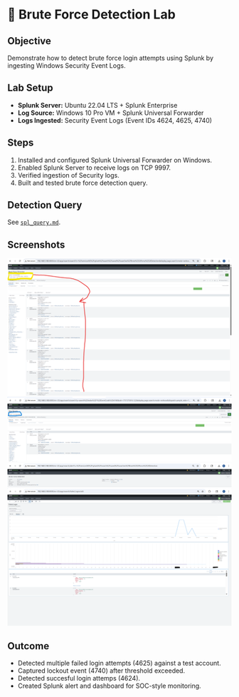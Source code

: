 # 🔎 Brute Force Detection Lab

## Objective
Demonstrate how to detect brute force login attempts using Splunk by ingesting Windows Security Event Logs.

## Lab Setup
- **Splunk Server:** Ubuntu 22.04 LTS + Splunk Enterprise
- **Log Source:** Windows 10 Pro VM + Splunk Universal Forwarder
- **Logs Ingested:** Security Event Logs (Event IDs 4624, 4625, 4740)

## Steps
1. Installed and configured Splunk Universal Forwarder on Windows.
2. Enabled Splunk Server to receive logs on TCP 9997.
3. Verified ingestion of Security logs.
4. Built and tested brute force detection query.

## Detection Query
See [`spl_query.md`](./spl_query.md).

## Screenshots
![Search Results](./search_result.png)
![Search Results](./lockout_result.png)
![Alert Setup](./ReportAlert.png)
![Dashboard](./dashboard_result.png)



## Outcome
- Detected multiple failed login attempts (4625) against a test account.
- Captured lockout event (4740) after threshold exceeded.
- Detected succesful login attemps (4624).
- Created Splunk alert and dashboard for SOC-style monitoring.

